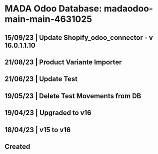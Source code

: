 # MADA Odoo Database: madaodoo-main-main-4631025
## 15/09/23 | Update Shopify_odoo_connector - v 16.0.1.1.10
## 21/08/23 | Product Variante Importer
## 21/06/23 | Update Test
## 19/05/23 | Delete Test Movements from DB
## 19/04/23 | Upgraded to v16
## 18/04/23 | v15 to v16
## Created
